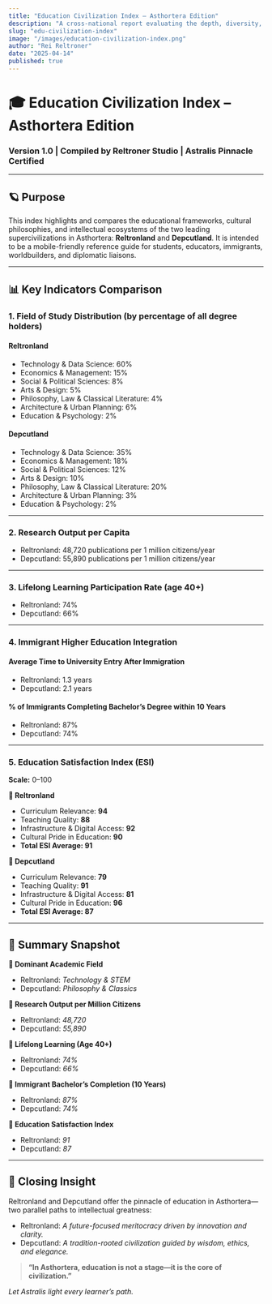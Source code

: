 ```yaml
---
title: "Education Civilization Index – Asthortera Edition"
description: "A cross-national report evaluating the depth, diversity, and sentient impact of higher education systems across Asthortera—featuring metrics like field of study distribution, lifelong learning, and immigrant integration."
slug: "edu-civilization-index"
image: "/images/education-civilization-index.png"
author: "Rei Reltroner"
date: "2025-04-14"
published: true
---
```


# 🎓 Education Civilization Index – Asthortera Edition
### Version 1.0 | Compiled by Reltroner Studio | Astralis Pinnacle Certified

---

## 🪐 Purpose
This index highlights and compares the educational frameworks, cultural philosophies, and intellectual ecosystems of the two leading supercivilizations in Asthortera: **Reltronland** and **Depcutland**. It is intended to be a mobile-friendly reference guide for students, educators, immigrants, worldbuilders, and diplomatic liaisons.

---

## 📊 Key Indicators Comparison

### 1. **Field of Study Distribution** (by percentage of all degree holders)
#### **Reltronland**
- Technology & Data Science: 60%  
- Economics & Management: 15%  
- Social & Political Sciences: 8%  
- Arts & Design: 5%  
- Philosophy, Law & Classical Literature: 4%  
- Architecture & Urban Planning: 6%  
- Education & Psychology: 2%  

#### **Depcutland**
- Technology & Data Science: 35%  
- Economics & Management: 18%  
- Social & Political Sciences: 12%  
- Arts & Design: 10%  
- Philosophy, Law & Classical Literature: 20%  
- Architecture & Urban Planning: 3%  
- Education & Psychology: 2%  

---

### 2. **Research Output per Capita**
- Reltronland: 48,720 publications per 1 million citizens/year  
- Depcutland: 55,890 publications per 1 million citizens/year  

---

### 3. **Lifelong Learning Participation Rate** (age 40+)
- Reltronland: 74%  
- Depcutland: 66%  

---

### 4. **Immigrant Higher Education Integration**
#### Average Time to University Entry After Immigration
- Reltronland: 1.3 years  
- Depcutland: 2.1 years  

#### % of Immigrants Completing Bachelor’s Degree within 10 Years
- Reltronland: 87%  
- Depcutland: 74%  

---

### 5. **Education Satisfaction Index (ESI)**  
**Scale:** 0–100  

**📘 Reltronland**
- Curriculum Relevance: **94**  
- Teaching Quality: **88**  
- Infrastructure & Digital Access: **92**  
- Cultural Pride in Education: **90**  
- **Total ESI Average: 91**

**📙 Depcutland**
- Curriculum Relevance: **79**  
- Teaching Quality: **91**  
- Infrastructure & Digital Access: **81**  
- Cultural Pride in Education: **96**  
- **Total ESI Average: 87**

---

## 📌 Summary Snapshot

**🔹 Dominant Academic Field**  
- Reltronland: *Technology & STEM*  
- Depcutland: *Philosophy & Classics*

**🔹 Research Output per Million Citizens**  
- Reltronland: *48,720*  
- Depcutland: *55,890*

**🔹 Lifelong Learning (Age 40+)**  
- Reltronland: *74%*  
- Depcutland: *66%*

**🔹 Immigrant Bachelor’s Completion (10 Years)**  
- Reltronland: *87%*  
- Depcutland: *74%*

**🔹 Education Satisfaction Index**  
- Reltronland: *91*  
- Depcutland: *87*

---

## 🧭 Closing Insight
Reltronland and Depcutland offer the pinnacle of education in Asthortera—two parallel paths to intellectual greatness:

- Reltronland: *A future-focused meritocracy driven by innovation and clarity.*  
- Depcutland: *A tradition-rooted civilization guided by wisdom, ethics, and elegance.*

> **“In Asthortera, education is not a stage—it is the core of civilization.”**

*Let Astralis light every learner’s path.*

